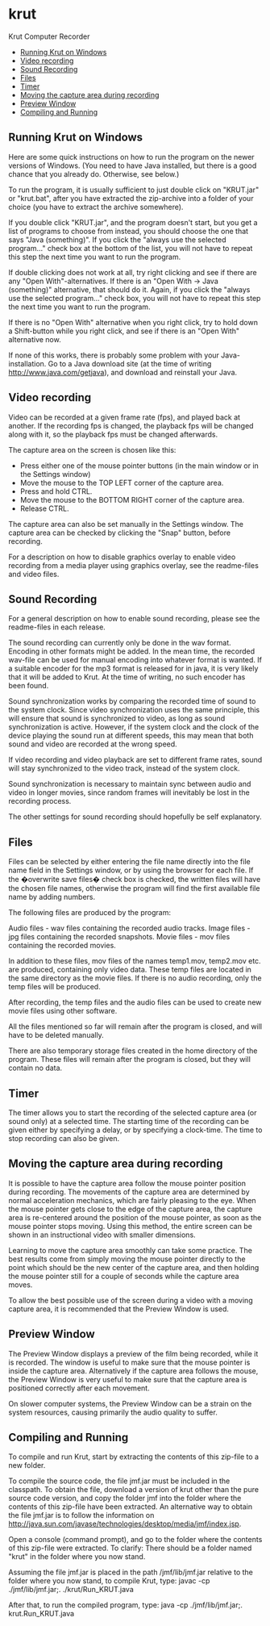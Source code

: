# krut

Krut Computer Recorder

- [Running Krut on Windows](#running-krut-on-windows)
- [Video recording](#video-recording)
- [Sound Recording](#sound-recording)
- [Files](#files)
- [Timer](#timer)
- [Moving the capture area during recording](#moving-the-capture-area-during-recording)
- [Preview Window](#preview-window)
- [Compiling and Running](#compiling-and-running)


## Running Krut on Windows

Here are some quick instructions on how to run the program on the newer versions of Windows. (You need to have Java installed, but there is a good chance that you already do. Otherwise, see below.) 
 
To run the program, it is usually sufficient to just double click on "KRUT.jar" or "krut.bat", after you have extracted the zip-archive into a folder of your choice (you have to extract the archive somewhere). 
 
If you double click "KRUT.jar", and the program doesn't start, but you get a list of programs to choose from instead, you should choose the one that says "Java (something)". If you click the "always use the selected program..." check box at the bottom of the list, you will not have to repeat this step the next time you want to run the program. 
 
If double clicking does not work at all, try right clicking and see if there are any "Open With"-alternatives. If there is an "Open With -> Java (something)" alternative, that should do it. Again, if you click the "always use the selected program..." check box, you will not have to repeat this step the next time you want to run the program. 
 
If there is no "Open With" alternative when you right click, try to hold down a Shift-button while you right click, and see if there is an "Open With" alternative now. 
 
If none of this works, there is probably some problem with your Java-installation. Go to a Java download site (at the time of writing http://www.java.com/getjava), and download and reinstall your Java.



## Video recording

Video can be recorded at a given frame rate (fps), and played back at another. If the recording fps is changed, the playback fps will be changed along with it, so the playback fps must be changed afterwards.

The capture area on the screen is chosen like this:

* Press either one of the mouse pointer buttons (in the main window or in the Settings window)
* Move the mouse to the TOP LEFT corner of the capture area.
* Press and hold CTRL.
* Move the mouse to the BOTTOM RIGHT corner of the capture area.
* Release CTRL.

The capture area can also be set manually in the Settings window. The capture area can be checked by clicking the "Snap" button, before recording.

For a description on how to disable graphics overlay to enable video recording from a media player using graphics overlay, see the readme-files and video files.



## Sound Recording


For a general description on how to enable sound recording, please see the readme-files in each release.

The sound recording can currently only be done in the wav format. Encoding in other formats might be added. In the mean time, the recorded wav-file can be used for manual encoding into whatever format is wanted. If a suitable encoder for the mp3 format is released for in java, it is very likely that it will be added to Krut. At the time of writing, no such encoder has been found.

Sound synchronization works by comparing the recorded time of sound to the system clock. Since video synchronization uses the same principle, this will ensure that sound is synchronized to video, as long as sound synchronization is active. However, if the system clock and the clock of the device playing the sound run at different speeds, this may mean that both sound and video are recorded at the wrong speed.

If video recording and video playback are set to different frame rates, sound will stay synchronized to the video track, instead of the system clock.

Sound synchronization is necessary to maintain sync between audio and video in longer movies, since random frames will inevitably be lost in the recording process.

The other settings for sound recording should hopefully be self explanatory.



## Files

Files can be selected by either entering the file name directly into the file name field in the Settings window, or by using the browser for each file. If the �overwrite save files� check box is checked, the written files will have the chosen file names, otherwise the program will find the first available file name by adding numbers.

The following files are produced by the program:

Audio files	-	wav files containing the recorded audio tracks.
Image files	-	jpg files containing the recorded snapshots.
Movie files	-	mov files containing the recorded movies.

In addition to these files, mov files of the names temp1.mov, temp2.mov etc. are produced, containing only video data. These temp files are located in the same directory as the movie files. If there is no audio recording, only the temp files will be produced.

After recording, the temp files and the audio files can be used to create new movie files using other software.

All the files mentioned so far will remain after the program is closed, and will have to be deleted manually.

There are also temporary storage files created in the home directory of the program. These files will remain after the program is closed, but they will contain no data.


## Timer

The timer allows you to start the recording of the selected capture area (or sound only) at a selected time. The starting time of the recording can be given either by specifying a delay, or by specifying a clock-time. The time to stop recording can also be given.


## Moving the capture area during recording

It is possible to have the capture area follow the mouse pointer position during recording. The movements of the capture area are determined by normal acceleration mechanics, which are fairly pleasing to the eye. When the mouse pointer gets close to the edge of the capture area, the capture area is re-centered around the position of the mouse pointer, as soon as the mouse pointer stops moving. Using this method, the entire screen can be shown in an instructional video with smaller dimensions.

Learning to move the capture area smoothly can take some practice. The best results come from simply moving the mouse pointer directly to the point which should be the new center of the capture area, and then holding the mouse pointer still for a couple of seconds while the capture area moves.

To allow the best possible use of the screen during a video with a moving capture area, it is recommended that the Preview Window is used.

## Preview Window

The Preview Window displays a preview of the film being recorded, while it is recorded. The window is useful to make sure that the mouse pointer is inside the capture area. Alternatively if the capture area follows the mouse, the Preview Window is very useful to make sure that the capture area is positioned correctly after each movement.

On slower computer systems, the Preview Window can be a strain on the system resources, causing primarily the audio quality to suffer.

## Compiling and Running
 
To compile and run Krut, start by extracting the contents of this zip-file to a new folder.
   
To compile the source code, the file jmf.jar must be included in the classpath. To obtain the file, download a version of krut other than the pure source code version, and copy the folder jmf into the folder where the contents of this zip-file have been extracted. An alternative way to obtain the file jmf.jar is to follow the information on http://java.sun.com/javase/technologies/desktop/media/jmf/index.jsp.
  
Open a console (command prompt), and go to the folder where the contents of this zip-file were extracted. To clarify: There should be a folder named "krut" in the folder where you now stand.
   
Assuming the file jmf.jar is placed in the path /jmf/lib/jmf.jar relative to the folder where you now stand, to compile Krut, type:  <Path to javac executable>javac -cp ./jmf/lib/jmf.jar;. ./krut/Run_KRUT.java
   
After that, to run the compiled program, type: java -cp ./jmf/lib/jmf.jar;. krut.Run_KRUT.java